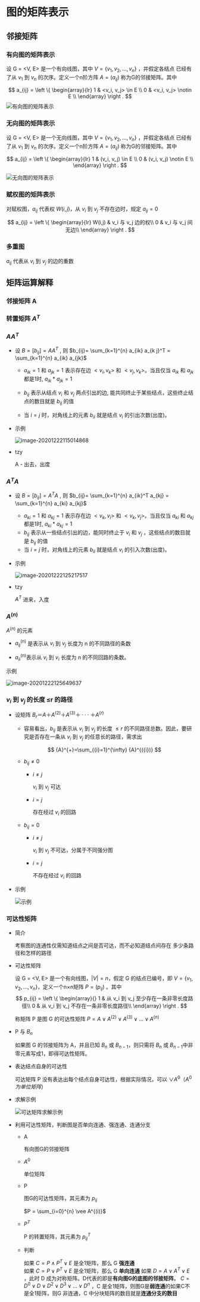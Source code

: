 # 图的矩阵表示

## 邻接矩阵

### 有向图的矩阵表示

设 G = <V, E> 是一个有向线图，其中 $V = \{v_1, v_2, ... , v_n\}$ ，并假定各结点 已经有了从 $v_1$ 到 $v_n$ 的次序。定义一个n阶方阵 $A = (a_{ij})$ 称为G的邻接矩阵。其中

$$
a_{ij} = 
\left \{
\begin{array}{lr}
1 & <v_i, v_j> \in E \\
0 & <v_i, v_j> \notin E \\
\end{array}
\right .
$$
![有向图的矩阵表示](https://gitee.com/twilight_h_1184651848/pic-go-img/raw/master/discreteMathematics/graphTheory/20201222110045.png)

### 无向图的矩阵表示

设 G = <V, E> 是一个无向线图，其中 $V = \{v_1, v_2, ... , v_n\}$ ，并假定各结点 已经有了从 $v_1$ 到 $v_n$ 的次序。定义一个n阶方阵 $A = (a_{ij})$ 称为G的邻接矩阵。其中

$$
a_{ij} = 
\left \{
\begin{array}{lr}
1 & (v_i, v_j) \in E \\
0 & (v_i, v_j) \notin E \\
\end{array}
\right .
$$

![无向图的矩阵表示](https://gitee.com/twilight_h_1184651848/pic-go-img/raw/master/discreteMathematics/graphTheory/20201222110051.png)

### 赋权图的矩阵表示

对赋权图，$a_{ij}$ 代表权 $W(i,j)$，从 $v_i$ 到 $v_j$ 不存在边时，规定 $a_{ij} = 0$

$$
a_{ij} = 
\left \{
\begin{array}{lr}
W(i,j) & v_i 与 v_j 边的权\\
0 & v_i 与 v_j 间无边\\
\end{array}
\right .
$$

### 多重图

$a_{ij}$ 代表从 $v_i$ 到 $v_j$ 的边的重数

## 矩阵运算解释

### 邻接矩阵 A

### 转置矩阵 $A^T$

### $AA^T$

  - 设 $B = [b_{ij}] = AA^T$ , 则 $b_{ij}= \sum_{k=1}^{n} a_{ik} a_{k j}^T = \sum_{k=1}^{n} a_{ik} a_{jk}$

    + $a_{ik} = 1$ 和 $a_{jk} = 1$ 表示存在边 $<v_{i}, v_{k}>$ 和 $<v_{j}, v_{k}>$。当且仅当 ${a}_{{ik}}$ 和 ${a}_{{jk}}$ 都是1时, $a_{ik} * a_{j k}=1$

    + ${b}_{{ij}}$ 表示从结点 ${v}_{{i}}$ 和 $v_{{j}}$ 两点引出的边, 能共同终止于某些结点，这些终止结点的数目就是 $b_{ij}$ 的值 

    + 当 $i = j$ 时，对角线上的元素 $b_{ii}$ 就是结点 $v_i$ 的引出次数(出度)。

- 示例

  ![image-20201222115014868](https://gitee.com/twilight_h_1184651848/pic-go-img/raw/master/discreteMathematics/graphTheory/20201222115016.png)

- tzy

  A - 出去，出度

### $A^TA$

- 设 $B = [b_{ij}] = A^TA$ , 则 $b_{ij}= \sum_{k=1}^{n} a_{ik}^T a_{kj} = \sum_{k=1}^{n} a_{ki} a_{kj}$
    + $a_{ki} = 1$ 和 $a_{kj} = 1$ 表示存在边 $<v_{k}, v_{i}>$ 和 $<v_{k}, v_{j}>$。当且仅当 ${a}_{{ki}}$ 和 ${a}_{{kj}}$ 都是1时, $a_{ki} * a_{kj}=1$
    + ${b}_{{ij}}$ 表示从一些结点引出的边，能同时终止于 ${v}_{{i}}$ 和 $v_{{j}}$ ，这些结点的数目就是 $b_{ij}$ 的值 
    + 当 $i = j$ 时，对角线上的元素 $b_{ii}$ 就是结点 $v_i$ 的引入次数(出度)。

- 示例

  ![image-20201222125217517](https://gitee.com/twilight_h_1184651848/pic-go-img/raw/master/discreteMathematics/graphTheory/20201222125220.png)

-  tzy

    $A^T$ 进来，入度

### $A^{(n)}$

  $A^{(n)}$  的元素 

  - $a_{ij}^{(n)}$ 是表示从 $v_i$ 到 $v_j$ 长度为 n 的不同路径的条数

  - $a_{ii}^{(n)}$表示从 $v_i$ 到 $v_i$ 长度为 n 的不同回路的条数。

  示例

  ![image-20201222125649637](https://gitee.com/twilight_h_1184651848/pic-go-img/raw/master/discreteMathematics/graphTheory/20201222125651.png)

### $v_i$ 到 $v_j$ 的长度 ≤r 的路径

- 设矩阵 $B_r ＝ A ＋ A^{(2)} ＋ A^{(3)} ＋···＋ A^{(r)}$

  + 容易看出，$b_{ij}$ 是表示从 $v_i$ 到 $v_j$ 的长度 $\le r$ 的不同路径总数。因此，要研究是否存在一条从 $v_i$ 到 $v_j$ 的任意长的路径，需求出

  $$
  {A}^{+}=\sum_{{i}=1}^{\infty} {A}^{({i})}
  $$

  + $b_{ij} \ne 0$

    * $i \ne j$

      $v_i$ 到 $v_j$ 可达

    * $i = j$

      存在经过 $v_i$ 的回路
  
  + $b_{ij} = 0$

    * $i \ne j$

      $v_i$ 到 $v_j$ 不可达，分属于不同强分图

    * $i = j$

      不存在经过 $v_i$ 的回路

- 示例

  ![示例](https://gitee.com/twilight_h_1184651848/pic-go-img/raw/master/discreteMathematics/graphTheory/20201222131255.png)

### 可达性矩阵

- 简介

  考察图的连通性仅需知道结点之间是否可达，而不必知道结点间存在
  多少条路径和怎样的路径

- 可达性矩阵

  设 G = <V, E> 是一个有向线图，$|V| = n$，假定 G 的结点已编号，即 $V = \{v_1, v_2, ... , v_n\}$，定义一个n×n矩阵 $P = (p_{ij})$ 。其中
  $$
  p_{ij} = 
  \left \{
  \begin{array}{}
  1 & 从 v_i 到 v_j 至少存在一条非零长度路径\\
  0 & 从 v_i 到 v_j 不存在一条非零长度路径\\
  \end{array}
  \right .
  $$
  
  称矩阵 P 是图 G 的可达性矩阵 $P = A \vee A^{(2)} \vee A^{(3)} \vee ... \vee A^{(n)}$

- P 与 $B_n$

  如果图 G 的邻接矩阵为 A，并且已知 $B_n$ 或 $B_{n-1}$，则只需将 $B_n$ 或 $B_{n-1}$中非零元素写成1，即得可达性矩阵。

- 表达结点自身的可达性

  可达矩阵 P 没有表达出每个结点自身可达性，根据实际情况，可以 $\vee A^0（A^0 为单位矩阵）$

- 求解示例

  ![可达矩阵求解示例](https://gitee.com/twilight_h_1184651848/pic-go-img/raw/master/discreteMathematics/graphTheory/20201222132217.png)

- 利用可达性矩阵，判断图是否单向连通、强连通、连通分支

  + A

    有向图G的邻接矩阵

  + $A^0$

    单位矩阵

  + P

    图G的可达性矩阵，其元素为 $p_{ij}$

    $P = \sum_{i=0}^{n} \vee A^{(i)}$

  + $P^T$

    P 的转置矩阵，其元素为 $p_{ij}^T$

  + 判断

    如果 $C = P \wedge P^T \vee E$ 是全1矩阵，那么 G **强连通**    
    如果 $C = P \vee P^T \vee E$ 是全1矩阵，那么 G **单向连通**
    如果 $D = A \vee A^T \vee E$ ，此时 D 成为对称矩阵。D代表的即是**有向图G的底图的邻接矩阵**。
    $C=D^0 \vee D \vee D^2 \vee D^3 \vee ... \vee D^n$ ，C 是全1矩阵，则图G是**弱连通**的如果C不是全1矩阵，则G 非连通，C 中分块矩阵的数目就是**连通分支的数目**